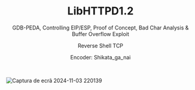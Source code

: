 # <h1 align="center"><b>LibHTTPD1.2</b></h1>
<p align="center">GDB-PEDA, Controlling EIP/ESP, Proof of Concept, Bad Char Analysis & Buffer Overflow Exploit</p>
<p align="center">Reverse Shell TCP </p>
<p align="center">Encoder: Shikata_ga_nai</p>
<br>

![Captura de ecrã 2024-11-03 220139](https://github.com/user-attachments/assets/db9c2b8f-3a75-48f0-8265-e4d1d71a59d3)
